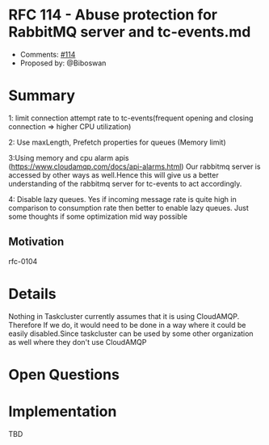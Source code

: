 # RFC 114 - Abuse protection for RabbitMQ server and tc-events.md
* Comments: [#114](https://api.github.com/repos/taskcluster/taskcluster-rfcs/issues/114)
* Proposed by: @Biboswan

# Summary

1: limit connection attempt rate to tc-events(frequent opening and closing connection => higher CPU utilization)

2: Use maxLength, Prefetch properties for queues (Memory limit)

3:Using memory and cpu alarm apis (https://www.cloudamqp.com/docs/api-alarms.html)
Our rabbitmq server is accessed by other ways as well.Hence this will give us a better understanding of the rabbitmq server for tc-events to act accordingly.

4: Disable lazy queues. Yes if incoming message rate is quite high in comparison to consumption rate then better to enable lazy queues. Just some thoughts if some optimization mid way possible

## Motivation

rfc-0104

# Details

Nothing in Taskcluster currently assumes that it is using CloudAMQP. Therefore  If we do, it would need to be done in a way where it could be easily disabled.Since taskcluster can be used by some other organization as well where they don't use CloudAMQP

# Open Questions

# Implementation

TBD
